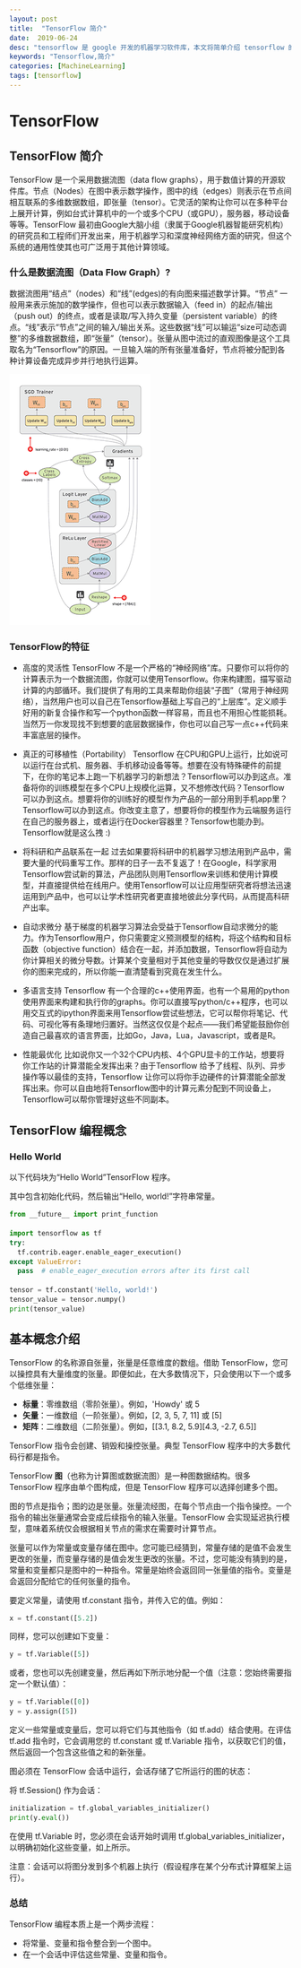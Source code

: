 ```yaml
---
layout: post
title:  "TensorFlow 简介"
date:  2019-06-24
desc: "tensorflow 是 google 开发的机器学习软件库，本文将简单介绍 tensorflow 的相关概念"
keywords: "Tensorflow,简介"
categories: [MachineLearning]
tags: [tensorflow]
---
```

# TensorFlow

## TensorFlow 简介

TensorFlow 是一个采用数据流图（data flow graphs），用于数值计算的开源软件库。节点（Nodes）在图中表示数学操作，图中的线（edges）则表示在节点间相互联系的多维数据数组，即张量（tensor）。它灵活的架构让你可以在多种平台上展开计算，例如台式计算机中的一个或多个CPU（或GPU），服务器，移动设备等等。TensorFlow 最初由Google大脑小组（隶属于Google机器智能研究机构）的研究员和工程师们开发出来，用于机器学习和深度神经网络方面的研究，但这个系统的通用性使其也可广泛用于其他计算领域。

### 什么是数据流图（Data Flow Graph）?

数据流图用“结点”（nodes）和“线”(edges)的有向图来描述数学计算。“节点” 一般用来表示施加的数学操作，但也可以表示数据输入（feed in）的起点/输出（push out）的终点，或者是读取/写入持久变量（persistent variable）的终点。“线”表示“节点”之间的输入/输出关系。这些数据“线”可以输运“size可动态调整”的多维数据数组，即“张量”（tensor）。张量从图中流过的直观图像是这个工具取名为“Tensorflow”的原因。一旦输入端的所有张量准备好，节点将被分配到各种计算设备完成异步并行地执行运算。

![tensors_flowing](/assets/images/2019/2019-06/tensors_flowing.gif)

### TensorFlow的特征

- 高度的灵活性
TensorFlow 不是一个严格的“神经网络”库。只要你可以将你的计算表示为一个数据流图，你就可以使用Tensorflow。你来构建图，描写驱动计算的内部循环。我们提供了有用的工具来帮助你组装“子图”（常用于神经网络），当然用户也可以自己在Tensorflow基础上写自己的“上层库”。定义顺手好用的新复合操作和写一个python函数一样容易，而且也不用担心性能损耗。当然万一你发现找不到想要的底层数据操作，你也可以自己写一点c++代码来丰富底层的操作。

- 真正的可移植性（Portability）
Tensorflow 在CPU和GPU上运行，比如说可以运行在台式机、服务器、手机移动设备等等。想要在没有特殊硬件的前提下，在你的笔记本上跑一下机器学习的新想法？Tensorflow可以办到这点。准备将你的训练模型在多个CPU上规模化运算，又不想修改代码？Tensorflow可以办到这点。想要将你的训练好的模型作为产品的一部分用到手机app里？Tensorflow可以办到这点。你改变主意了，想要将你的模型作为云端服务运行在自己的服务器上，或者运行在Docker容器里？Tensorfow也能办到。Tensorflow就是这么拽 :)

- 将科研和产品联系在一起
过去如果要将科研中的机器学习想法用到产品中，需要大量的代码重写工作。那样的日子一去不复返了！在Google，科学家用Tensorflow尝试新的算法，产品团队则用Tensorflow来训练和使用计算模型，并直接提供给在线用户。使用Tensorflow可以让应用型研究者将想法迅速运用到产品中，也可以让学术性研究者更直接地彼此分享代码，从而提高科研产出率。

- 自动求微分
基于梯度的机器学习算法会受益于Tensorflow自动求微分的能力。作为Tensorflow用户，你只需要定义预测模型的结构，将这个结构和目标函数（objective function）结合在一起，并添加数据，Tensorflow将自动为你计算相关的微分导数。计算某个变量相对于其他变量的导数仅仅是通过扩展你的图来完成的，所以你能一直清楚看到究竟在发生什么。

- 多语言支持
Tensorflow 有一个合理的c++使用界面，也有一个易用的python使用界面来构建和执行你的graphs。你可以直接写python/c++程序，也可以用交互式的ipython界面来用Tensorflow尝试些想法，它可以帮你将笔记、代码、可视化等有条理地归置好。当然这仅仅是个起点——我们希望能鼓励你创造自己最喜欢的语言界面，比如Go，Java，Lua，Javascript，或者是R。

- 性能最优化
比如说你又一个32个CPU内核、4个GPU显卡的工作站，想要将你工作站的计算潜能全发挥出来？由于Tensorflow 给予了线程、队列、异步操作等以最佳的支持，Tensorflow 让你可以将你手边硬件的计算潜能全部发挥出来。你可以自由地将Tensorflow图中的计算元素分配到不同设备上，Tensorflow可以帮你管理好这些不同副本。

## TensorFlow 编程概念

### Hello World

以下代码块为“Hello World”TensorFlow 程序。

其中包含初始化代码，然后输出“Hello, world!”字符串常量。

```python
from __future__ import print_function

import tensorflow as tf
try:
  tf.contrib.eager.enable_eager_execution()
except ValueError:
  pass  # enable_eager_execution errors after its first call

tensor = tf.constant('Hello, world!')
tensor_value = tensor.numpy()
print(tensor_value)
```

## 基本概念介绍

TensorFlow 的名称源自张量，张量是任意维度的数组。借助 TensorFlow，您可以操控具有大量维度的张量。即便如此，在大多数情况下，只会使用以下一个或多个低维张量：

- **标量**：零维数组（零阶张量）。例如，\'Howdy\' 或 5
- **矢量**：一维数组（一阶张量）。例如，[2, 3, 5, 7, 11] 或 [5]
- **矩阵**：二维数组（二阶张量）。例如，[\[3.1, 8.2, 5.9][4.3, -2.7, 6.5]]

TensorFlow 指令会创建、销毁和操控张量。典型 TensorFlow 程序中的大多数代码行都是指令。

TensorFlow **图**（也称为计算图或数据流图）是一种图数据结构。很多 TensorFlow 程序由单个图构成，但是 TensorFlow 程序可以选择创建多个图。

图的节点是指令；图的边是张量。张量流经图，在每个节点由一个指令操控。一个指令的输出张量通常会变成后续指令的输入张量。TensorFlow 会实现延迟执行模型，意味着系统仅会根据相关节点的需求在需要时计算节点。

张量可以作为常量或变量存储在图中。您可能已经猜到，常量存储的是值不会发生更改的张量，而变量存储的是值会发生更改的张量。不过，您可能没有猜到的是，常量和变量都只是图中的一种指令。常量是始终会返回同一张量值的指令。变量是会返回分配给它的任何张量的指令。

要定义常量，请使用 tf.constant 指令，并传入它的值。例如：

```python
x = tf.constant([5.2])
```
同样，您可以创建如下变量：

```python
y = tf.Variable([5])
```

或者，您也可以先创建变量，然后再如下所示地分配一个值（注意：您始终需要指定一个默认值）：

```python
y = tf.Variable([0])
y = y.assign([5])
```

定义一些常量或变量后，您可以将它们与其他指令（如 tf.add）结合使用。在评估 tf.add 指令时，它会调用您的 tf.constant 或 tf.Variable 指令，以获取它们的值，然后返回一个包含这些值之和的新张量。

图必须在 TensorFlow 会话中运行，会话存储了它所运行的图的状态：

将 tf.Session() 作为会话：

```python
initialization = tf.global_variables_initializer()
print(y.eval())
```

在使用 tf.Variable 时，您必须在会话开始时调用 tf.global_variables_initializer，以明确初始化这些变量，如上所示。

注意：会话可以将图分发到多个机器上执行（假设程序在某个分布式计算框架上运行）。

### 总结

TensorFlow 编程本质上是一个两步流程：

- 将常量、变量和指令整合到一个图中。
- 在一个会话中评估这些常量、变量和指令。